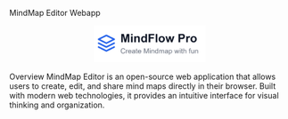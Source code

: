 MindMap Editor Webapp
<p align="center">
  <img src="public/logo.png" alt="MindMap Editor Logo" width="200"/>
</p>

Overview
MindMap Editor is an open-source web application that allows users to create, edit, and share mind maps directly in their browser. Built with modern web technologies, it provides an intuitive interface for visual thinking and organization.